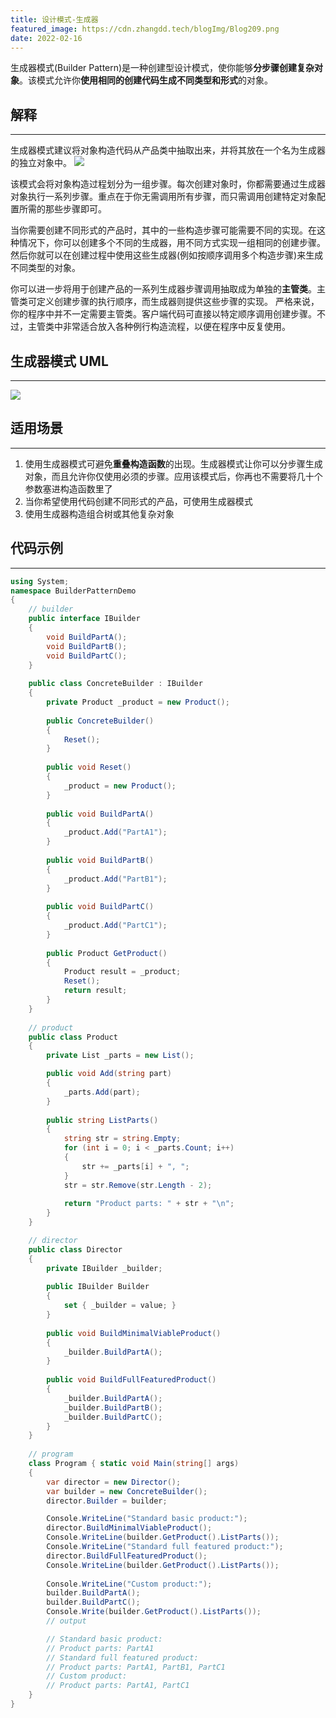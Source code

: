 ```yaml
---
title: 设计模式-生成器
featured_image: https://cdn.zhangdd.tech/blogImg/Blog209.png
date: 2022-02-16
---
```


生成器模式(Builder Pattern)是一种创建型设计模式，使你能够**分步骤创建复杂对象**。该模式允许你**使用相同的创建代码生成不同类型和形式**的对象。

## 解释
***  
生成器模式建议将对象构造代码从产品类中抽取出来，并将其放在一个名为生成器的独立对象中。
![](https://cdn.zhangdd.tech/contentImg/designpattern/dp3-1.png)

该模式会将对象构造过程划分为一组步骤。每次创建对象时，你都需要通过生成器对象执行一系列步骤。重点在于你无需调用所有步骤，而只需调用创建特定对象配置所需的那些步骤即可。

当你需要创建不同形式的产品时，其中的一些构造步骤可能需要不同的实现。在这种情况下，你可以创建多个不同的生成器，用不同方式实现一组相同的创建步骤。然后你就可以在创建过程中使用这些生成器(例如按顺序调用多个构造步骤)来生成不同类型的对象。

你可以进一步将用于创建产品的一系列生成器步骤调用抽取成为单独的**主管类**。主管类可定义创建步骤的执行顺序，而生成器则提供这些步骤的实现。
严格来说，你的程序中并不一定需要主管类。客户端代码可直接以特定顺序调用创建步骤。不过，主管类中非常适合放入各种例行构造流程，以便在程序中反复使用。

## 生成器模式 UML
***  
![](https://cdn.zhangdd.tech/contentImg/designpattern/dp3-2.png)

## 适用场景
***  
1. 使用生成器模式可避免**重叠构造函数**的出现。生成器模式让你可以分步骤生成对象，而且允许你仅使用必须的步骤。应用该模式后，你再也不需要将几十个参数塞进构造函数里了
2. 当你希望使用代码创建不同形式的产品，可使用生成器模式
3. 使用生成器构造组合树或其他复杂对象

## 代码示例
***  
``` csharp
using System;
namespace BuilderPatternDemo 
{
    // builder
    public interface IBuilder 
    { 
        void BuildPartA(); 
        void BuildPartB(); 
        void BuildPartC(); 
    } 
    
    public class ConcreteBuilder : IBuilder 
    { 
        private Product _product = new Product(); 
    
        public ConcreteBuilder() 
        { 
            Reset();
        } 
        
        public void Reset() 
        { 
            _product = new Product(); 
        } 
    
        public void BuildPartA() 
        { 
            _product.Add("PartA1"); 
        } 
    
        public void BuildPartB() 
        { 
            _product.Add("PartB1"); 
        } 
    
        public void BuildPartC() 
        { 
            _product.Add("PartC1"); 
        } 
      
        public Product GetProduct() 
        { 
            Product result = _product; 
            Reset(); 
            return result; 
        } 
    } 
     
    // product 
    public class Product 
    { 
        private List _parts = new List(); 

        public void Add(string part) 
        { 
            _parts.Add(part); 
        } 
        
        public string ListParts() 
        { 
            string str = string.Empty; 
            for (int i = 0; i < _parts.Count; i++) 
            { 
                str += _parts[i] + ", "; 
            } 
            str = str.Remove(str.Length - 2); 
       
            return "Product parts: " + str + "\n"; 
        } 
    } 

    // director 
    public class Director 
    { 
        private IBuilder _builder; 
        
        public IBuilder Builder 
        { 
            set { _builder = value; } 
        } 
         
        public void BuildMinimalViableProduct() 
        { 
            _builder.BuildPartA(); 
        } 
        
        public void BuildFullFeaturedProduct() 
        { 
            _builder.BuildPartA(); 
            _builder.BuildPartB(); 
            _builder.BuildPartC(); 
        } 
    } 
    
    // program
    class Program { static void Main(string[] args) 
    {
        var director = new Director();
        var builder = new ConcreteBuilder();
        director.Builder = builder;

        Console.WriteLine("Standard basic product:"); 
        director.BuildMinimalViableProduct(); 
        Console.WriteLine(builder.GetProduct().ListParts()); 
        Console.WriteLine("Standard full featured product:"); 
        director.BuildFullFeaturedProduct(); 
        Console.WriteLine(builder.GetProduct().ListParts()); 
        
        Console.WriteLine("Custom product:"); 
        builder.BuildPartA(); 
        builder.BuildPartC(); 
        Console.Write(builder.GetProduct().ListParts()); 
        // output

        // Standard basic product: 
        // Product parts: PartA1 
        // Standard full featured product: 
        // Product parts: PartA1, PartB1, PartC1 
        // Custom product: 
        // Product parts: PartA1, PartC1
    } 
}
```
